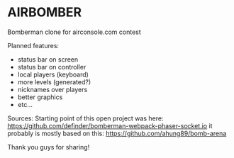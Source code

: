 # AIRBOMBER
Bomberman clone for airconsole.com contest

Planned features:
- status bar on screen
- status bar on controller
- local players (keyboard)
- more levels (generated?)
- nicknames over players
- better graphics
- etc...

Sources:
Starting point of this open project was here:
https://github.com/definder/bomberman-webpack-phaser-socket.io
it probably is mostly based on this:
https://github.com/ahung89/bomb-arena

Thank you guys for sharing!
